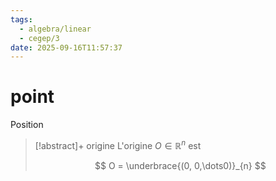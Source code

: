 ```yaml
---
tags:
  - algebra/linear
  - cegep/3
date: 2025-09-16T11:57:37
---
```


# point

Position

> [!abstract]+ origine
> L'origine $O\in \mathbb{R}^n$ est
> 
> $$
> O = \underbrace{(0, 0,\dots0)}_{n}
> $$
